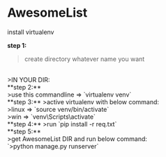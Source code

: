 # AwesomeList

install virtualenv
<br />

**step 1:**
  <br />
  >create directory whatever name you want
  <br />
>IN YOUR DIR:
<br />
**step 2:**
<br />
  >use this commandline => `virtualenv venv`
  <br />
**step 3:**
  >active virtualenv with below command:
  <br />
    >linux =>  `source venv/bin/activate`<br />
    >win   =>  `venv\Scripts\activate`<br />
**step 4:**
  >run `pip install -r req.txt`<br />
**step 5:**
<br />
  >get AwesomeList DIR and run below command:<br />
    `>python manage.py runserver`
